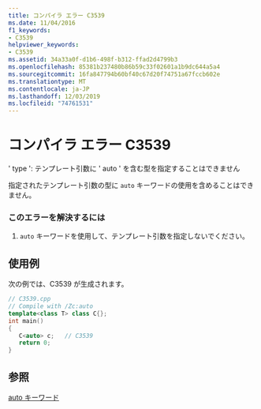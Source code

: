 ```yaml
---
title: コンパイラ エラー C3539
ms.date: 11/04/2016
f1_keywords:
- C3539
helpviewer_keywords:
- C3539
ms.assetid: 34a33a0f-d1b6-498f-b312-ffad2d4799b3
ms.openlocfilehash: 85381b237480b86b59c33f02601a1b9dc644a5a4
ms.sourcegitcommit: 16fa847794b60bf40c67d20f74751a67fccb602e
ms.translationtype: MT
ms.contentlocale: ja-JP
ms.lasthandoff: 12/03/2019
ms.locfileid: "74761531"
---
```

# <a name="compiler-error-c3539"></a>コンパイラ エラー C3539

' type ': テンプレート引数に ' auto ' を含む型を指定することはできません

指定されたテンプレート引数の型に `auto` キーワードの使用を含めることはできません。

### <a name="to-correct-this-error"></a>このエラーを解決するには

1. `auto` キーワードを使用して、テンプレート引数を指定しないでください。

## <a name="example"></a>使用例

次の例では、C3539 が生成されます。

```cpp
// C3539.cpp
// Compile with /Zc:auto
template<class T> class C{};
int main()
{
   C<auto> c;   // C3539
   return 0;
}
```

## <a name="see-also"></a>参照

[auto キーワード](../../cpp/auto-keyword.md)
